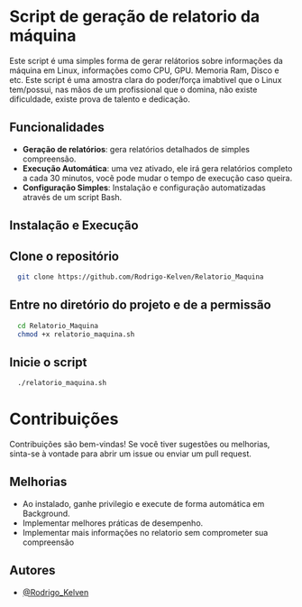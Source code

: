# Script de geração de relatorio da máquina

Este script é uma simples forma de gerar relátorios sobre informações da máquina em Linux, informações como CPU, GPU. Memoria Ram, Disco e etc.
Este script é uma amostra clara do poder/força imabtivel que o Linux tem/possui, nas mãos de um profissional que o domina, não existe dificuldade, existe prova de talento e dedicação.

## Funcionalidades

- **Geração de relatórios**: gera relatórios detalhados de simples compreensão.
- **Execução Automática**: uma vez ativado, ele irá gera relatórios completo a cada 30 minutos, vocẽ pode mudar o tempo de execução caso queira.
- **Configuração Simples**: Instalação e configuração automatizadas através de um script Bash.

## Instalação e Execução

## Clone o repositório

```bash
  git clone https://github.com/Rodrigo-Kelven/Relatorio_Maquina
```
    
## Entre no diretório do projeto e de a permissão

```bash
  cd Relatorio_Maquina
  chmod +x relatorio_maquina.sh
```

## Inicie o script

```bash
  ./relatorio_maquina.sh
```

# Contribuições

Contribuições são bem-vindas! Se você tiver sugestões ou melhorias, sinta-se à vontade para abrir um issue ou enviar um pull request.

## Melhorias

- Ao instalado, ganhe privilegio e execute de forma automática em Background.
- Implementar melhores práticas de desempenho. 
- Implementar mais informações no relatorio sem comprometer sua compreensão


## Autores

- [@Rodrigo_Kelven](https://github.com/Rodrigo-Kelven)
